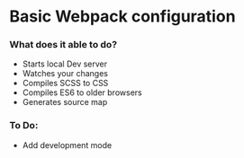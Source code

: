 # Basic Webpack configuration

### What does it able to do?

- Starts local Dev server
- Watches your changes
- Compiles SCSS to CSS
- Compiles ES6 to older browsers
- Generates source map

### To Do:

- Add development mode
